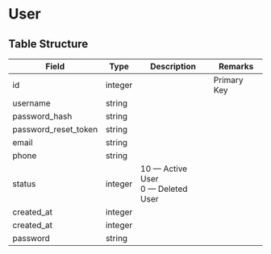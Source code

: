 # User

## Table Structure

|Field|Type|Description|Remarks|
|---|---|---|---|
|id|integer||Primary Key|
|username|string|||
|password_hash|string|||
|password_reset_token|string|||
|email|string|||
|phone|string|||
|status|integer|10 — Active User<br>0 — Deleted User||
|created_at|integer|||
|created_at|integer|||
|password|string|||